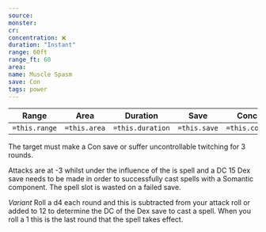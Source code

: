 ```yaml
---
source: 
monster: 
cr: 
concentration: ❌
duration: "Instant"
range: 60ft
range_ft: 60
area: 
name: Muscle Spasm
save: Con
tags: power
---
```


| **Range** | **Area** | **Duration** | **Save** | **Concentration** |
|:---:|:---:|:---:|:---:|:---:|
| `=this.range` | `=this.area` | `=this.duration` | `=this.save` | `=this.concentration` |

The target must make a Con save or suffer uncontrollable twitching for 3 rounds.

Attacks are at -3 whilst under the influence of the is spell and a DC 15 Dex save needs to be made in order to successfully cast spells with a Somantic component.  The spell slot is wasted on a failed save.

*Variant*
Roll a d4 each round and this is subtracted from your attack roll or added to 12 to determine the DC of the Dex save to cast a spell.  When you roll a 1 this is the last round that the spell takes effect.